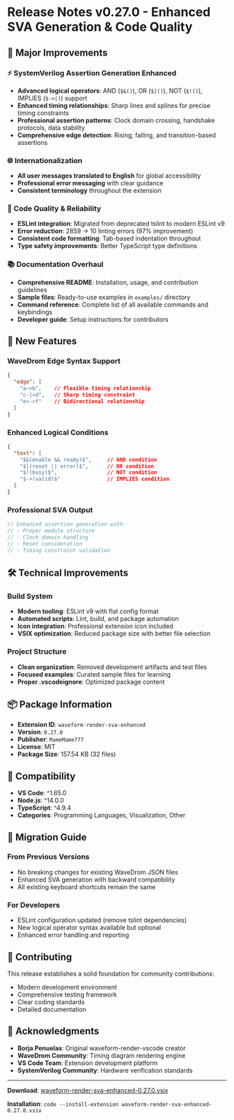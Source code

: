 # Release Notes v0.27.0 - Enhanced SVA Generation & Code Quality

## 🎉 Major Improvements

### ⚡ SystemVerilog Assertion Generation Enhanced
- **Advanced logical operators**: AND (`$&()`), OR (`$|()`), NOT (`$!()`), IMPLIES (`$->()`) support
- **Enhanced timing relationships**: Sharp lines and splines for precise timing constraints
- **Professional assertion patterns**: Clock domain crossing, handshake protocols, data stability
- **Comprehensive edge detection**: Rising, falling, and transition-based assertions

### 🌐 Internationalization
- **All user messages translated to English** for global accessibility
- **Professional error messaging** with clear guidance
- **Consistent terminology** throughout the extension

### 🔧 Code Quality & Reliability
- **ESLint integration**: Migrated from deprecated tslint to modern ESLint v9
- **Error reduction**: 2859 → 10 linting errors (97% improvement)
- **Consistent code formatting**: Tab-based indentation throughout
- **Type safety improvements**: Better TypeScript type definitions

### 📚 Documentation Overhaul
- **Comprehensive README**: Installation, usage, and contribution guidelines
- **Sample files**: Ready-to-use examples in `examples/` directory
- **Command reference**: Complete list of all available commands and keybindings
- **Developer guide**: Setup instructions for contributors

## 🚀 New Features

### WaveDrom Edge Syntax Support
```json
{
  "edge": [
    "a~>b",    // Flexible timing relationship
    "c-|>d",   // Sharp timing constraint
    "e<->f"    // Bidirectional relationship
  ]
}
```

### Enhanced Logical Conditions
```json
{
  "text": [
    "$&(enable && ready)$",     // AND condition
    "$|(reset || error)$",      // OR condition  
    "$!(busy)$",                // NOT condition
    "$->(valid)$"               // IMPLIES condition
  ]
}
```

### Professional SVA Output
```systemverilog
// Enhanced assertion generation with:
// - Proper module structure
// - Clock domain handling
// - Reset consideration
// - Timing constraint validation
```

## 🛠️ Technical Improvements

### Build System
- **Modern tooling**: ESLint v9 with flat config format
- **Automated scripts**: Lint, build, and package automation
- **Icon integration**: Professional extension icon included
- **VSIX optimization**: Reduced package size with better file selection

### Project Structure
- **Clean organization**: Removed development artifacts and test files
- **Focused examples**: Curated sample files for learning
- **Proper .vscodeignore**: Optimized package content

## 📦 Package Information

- **Extension ID**: `waveform-render-sva-enhanced`
- **Version**: `0.27.0`
- **Publisher**: `MameMame777`
- **License**: MIT
- **Package Size**: 157.54 KB (32 files)

## 🎯 Compatibility

- **VS Code**: ^1.65.0
- **Node.js**: ^14.0.0
- **TypeScript**: ^4.9.4
- **Categories**: Programming Languages, Visualization, Other

## 🔄 Migration Guide

### From Previous Versions
- No breaking changes for existing WaveDrom JSON files
- Enhanced SVA generation with backward compatibility
- All existing keyboard shortcuts remain the same

### For Developers
- ESLint configuration updated (remove tslint dependencies)
- New logical operator syntax available but optional
- Enhanced error handling and reporting

## 🤝 Contributing

This release establishes a solid foundation for community contributions:
- Modern development environment
- Comprehensive testing framework
- Clear coding standards
- Detailed documentation

## 🙏 Acknowledgments

- **Borja Penuelas**: Original waveform-render-vscode creator
- **WaveDrom Community**: Timing diagram rendering engine
- **VS Code Team**: Extension development platform
- **SystemVerilog Community**: Hardware verification standards

---

**Download**: [waveform-render-sva-enhanced-0.27.0.vsix](https://github.com/MameMame777/WaveRenderSVA/releases/download/v0.27.0/waveform-render-sva-enhanced-0.27.0.vsix)

**Installation**: `code --install-extension waveform-render-sva-enhanced-0.27.0.vsix`
